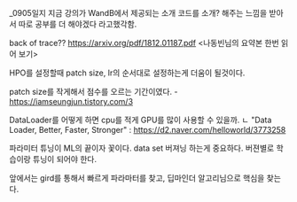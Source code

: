 
_0905일지 
지금 강의가 WandB에서 제공되는 소개 코드를 소개? 해주는 느낌을 받아서 따로 공부를 더 해야겠다 라고했각함.

back of trace?? https://arxiv.org/pdf/1812.01187.pdf <나동빈님의 요약본 한번 읽어 보기>

HPO를 설정할때  patch size, lr의 순서대로 설정하는게 더움이 될것이다. 

patch size를 작게해서 점수를 오르는 기간이였다. - https://iamseungjun.tistory.com/3

DataLoader를 어떻게 하면 cpu를 적게 GPU를 많이 사용할 수 있을까.
 ㄴ "Data Loader, Better, Faster, Stronger" : https://d2.naver.com/helloworld/3773258 

파라미터 튜닝이 ML의 끝이자 꽃이다.  data set 버져닝 하는게 중요하다. 버젼별로 학습이랑 튜닝이 되어야 한다. 

앞에서는 gird를 통해서 빠르게 파라마터를 찾고, 딥마인더 알고리님으로 핵심을 찾는다. 
